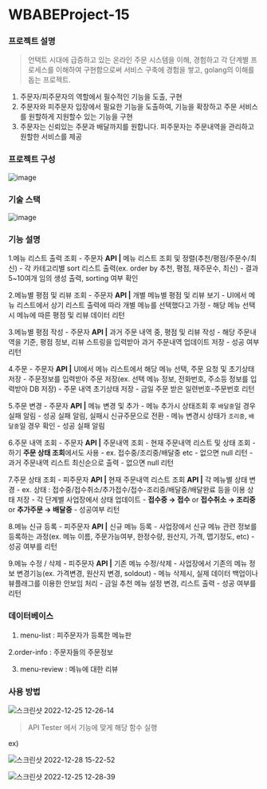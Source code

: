 # WBABEProject-15


<About The Project>

### 프로젝트 설명

> 언택트 시대에 급증하고 있는 온라인 주문 시스템을 이해, 경험하고 각 단계별 프로세스를 이해하여 구현함으로써 서비스 구축에 경험을 쌓고, golang의 이해를 돕는 프로젝트.
  1. 주문자/피주문자의 역할에서 필수적인 기능을 도출, 구현
  2. 주문자와 피주문자 입장에서 필요한 기능을 도출하여, 기능을 확장하고 주문 서비스를 원할하게 지원할수 있는 기능을 구현
  3. 주문자는 신뢰있는 주문과 배달까지를 원합니다. 피주문자는 주문내역을 관리하고 원할한 서비스를 제공

### 프로젝트 구성
  
![image](https://user-images.githubusercontent.com/65848709/209455977-7bea30a7-e193-4790-a20e-6d1112d96c8d.png)


   
### 기술 스택
  
 ![image](https://user-images.githubusercontent.com/65848709/209456025-dc86f5c1-191d-4f56-a520-2263ff1f4e96.png)


   
   
### 기능 설명
   
   
  1.메뉴 리스트 출력 조회 - 주문자
    **API |** 메뉴 리스트 조회 및 정렬(추천/평점/주문수/최신)
      - 각 카테고리별  sort 리스트 출력(ex. order by 추천, 평점, 재주문수, 최신)
      - 결과 5~10여개 임의 생성 출력, sorting 여부 확인

  2.메뉴별 평점 및 리뷰 조회 - 주문자
     **API |** 개별 메뉴별 평점 및 리뷰 보기
      - UI에서 메뉴 리스트에서 상기 리스트 출력에 따라 개별 메뉴를 선택했다고 가정
      - 해당 메뉴 선택시 메뉴에 따른 평점 및 리뷰 데이터 리턴

  3.메뉴별 평점 작성 - 주문자
     **API |** 과거 주문 내역 중, 평점 및 리뷰 작성
      - 해당 주문내역을 기준, 평점 정보, 리뷰 스트링을 입력받아 과거 주문내역 업데이트 저장
      - 성공 여부 리턴

  4.주문 - 주문자
     **API |** UI에서 메뉴 리스트에서 해당 메뉴 선택, 주문 요청 및 초기상태 저장
      - 주문정보를 입력받아 주문 저장(ex. 선택 메뉴 정보, 전화번호, 주소등 정보를 입력받아 DB 저장)
      - 주문 내역 초기상태 저장
      - 금일 주문 받은 일련번호-주문번호 리턴

  5.주문 변경 - 주문자
    **API |** 메뉴 변경 및 추가
      - 메뉴 추가시 상태조회 후 `배달중`일 경우 실패 알림
      - 성공 실패 알림, 실패시 신규주문으로 전환
      - 메뉴 변경시 상태가 `조리중`, `배달중`일 경우 확인
      - 성공 실패 알림

  6.주문 내역 조회 - 주문자
    **API |** 주문내역 조회
      - 현재 주문내역 리스트 및 상태 조회 - 하기 **주문 상태 조회**에서도 사용
      - ex. 접수중/조리중/배달중 etc
      - 없으면 null 리턴
      - 과거 주문내역 리스트 최신순으로 출력
      - 없으면 null 리턴

  7.주문 상태 조회 - 피주문자
    **API |** 현재 주문내역 리스트 조회
    **API |** 각 메뉴별 상태 변경
      - ex. 상태 : 접수중/접수취소/추가접수/접수-조리중/배달중/배달완료 등을 이용 상태 저장
      - 각 단계별 사업장에서 상태 업데이트
      - **접수중 → 접수** or **접수취소 → 조리중** or **추가주문 → 배달중**
      - 성공여부 리턴
        
  8.메뉴 신규 등록  - 피주문자
    **API |** 신규 메뉴 등록
     - 사업장에서 신규 메뉴 관련 정보를 등록하는 과정(ex. 메뉴 이름, 주문가능여부, 한정수량,  원산지, 가격, 맵기정도, etc)
     - 성공 여부를 리턴

  9.메뉴 수정 / 삭제 - 피주문자
    **API |** 기존 메뉴 수정/삭제
      - 사업장에서 기존의 메뉴 정보 변경기능(ex. 가격변경, 원산지 변경, soldout)
      - 메뉴 삭제시, 실제 데이터 백업이나 뷰플래그를 이용한 안보임 처리
      - 금일 추천 메뉴 설정 변경, 리스트 출력
      - 성공 여부를 리턴
    
  

  
 ### 데이터베이스 

  1. menu-list : 피주문자가 등록한 메뉴판

  2.order-info : 주문자들의 주문정보

  3. menu-review : 메뉴에 대한 리뷰
 
  
  
  
  ### 사용 방법

  ![스크린샷 2022-12-25 12-26-14](https://user-images.githubusercontent.com/65848709/209456086-32b8a03c-12d7-4182-98af-2008de4f31fc.png)

  > API Tester 에서 기능에 맞게 해당 함수 실행
  
  ex)
  
  ![스크린샷 2022-12-28 15-22-52](https://user-images.githubusercontent.com/65848709/209767943-9b3df2c9-61da-42c2-b9f6-895ac504a923.png)

  
  ![스크린샷 2022-12-25 12-28-39](https://user-images.githubusercontent.com/65848709/209456117-51f6a8db-8c72-4ae4-b968-943a8ec3fad7.png)
